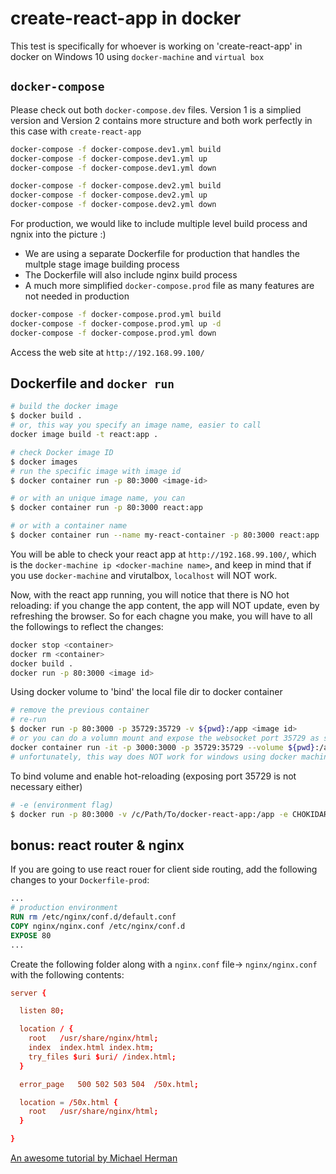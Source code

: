 # create-react-app in docker

This test is specifically for whoever is working on 'create-react-app' in docker on Windows 10 using `docker-machine` and `virtual box`

## `docker-compose`

Please check out both `docker-compose.dev` files.  Version 1 is a simplied version and Version 2 contains more structure and both work perfectly in this case with `create-react-app`

```bash
docker-compose -f docker-compose.dev1.yml build
docker-compose -f docker-compose.dev1.yml up
docker-compose -f docker-compose.dev1.yml down
```

```bash
docker-compose -f docker-compose.dev2.yml build
docker-compose -f docker-compose.dev2.yml up
docker-compose -f docker-compose.dev2.yml down
```

For production, we would like to include multiple level build process and ngnix into the picture :)

- We are using a separate Dockerfile for production that handles the multple stage image building process
- The Dockerfile will also include nginx build process
- A much more simplified `docker-compose.prod` file as many features are not needed in production

```bash
docker-compose -f docker-compose.prod.yml build
docker-compose -f docker-compose.prod.yml up -d
docker-compose -f docker-compose.prod.yml down
```

Access the web site at `http://192.168.99.100/`

## Dockerfile and `docker run`

```bash
# build the docker image
$ docker build .
# or, this way you specify an image name, easier to call
docker image build -t react:app .

# check Docker image ID
$ docker images
# run the specific image with image id
$ docker container run -p 80:3000 <image-id>

# or with an unique image name, you can
$ docker container run -p 80:3000 react:app

# or with a container name
$ docker container run --name my-react-container -p 80:3000 react:app
```

You will be able to check your react app at `http://192.168.99.100/`, which is the `docker-machine ip <docker-machine name>`, and keep in mind that if you use `docker-machine` and virutalbox,  `localhost` will NOT work.

Now, with the react app running, you will notice that there is NO hot reloading: if you change the app content, the app will NOT update, even by refreshing the browser. So for each chagne you make, you will have to all the followings to reflect the changes:

```bash
docker stop <container>
docker rm <container>
docker build .
docker run -p 80:3000 <image id>
```

Using docker volume to 'bind' the local file dir to docker container

```bash
# remove the previous container
# re-run
$ docker run -p 80:3000 -p 35729:35729 -v ${pwd}:/app <image id>
# or you can do a volumn mount and expose the websocket port 35729 as specified in Dockerfile
docker container run -it -p 3000:3000 -p 35729:35729 --volume ${pwd}:/app <image id>
# unfortunately, this way does NOT work for windows using docker machine & virtualbox :(
```

To bind volume and enable hot-reloading (exposing port 35729 is not necessary either)

```bash
# -e (environment flag)
$ docker run -p 80:3000 -v /c/Path/To/docker-react-app:/app -e CHOKIDAR_USEPOLLING=true <image id>
```

## bonus: react router & nginx

If you are going to use react rouer for client side routing, add the following changes to your `Dockerfile-prod`:

```dockerfile
...
# production environment
RUN rm /etc/nginx/conf.d/default.conf
COPY nginx/nginx.conf /etc/nginx/conf.d
EXPOSE 80
...
```

Create the following folder along with a `nginx.conf` file-> `nginx/nginx.conf` with the following contents:

```nginx.conf
server {

  listen 80;

  location / {
    root   /usr/share/nginx/html;
    index  index.html index.htm;
    try_files $uri $uri/ /index.html;
  }

  error_page   500 502 503 504  /50x.html;

  location = /50x.html {
    root   /usr/share/nginx/html;
  }

}
```

[An awesome tutorial by Michael Herman](https://mherman.org/blog/dockerizing-a-react-app/)